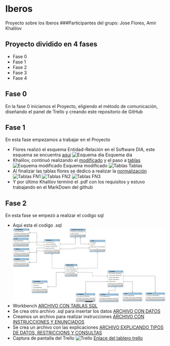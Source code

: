 # Iberos
Proyecto sobre los Iberos
###Participantes del grupo: Jose Flores, Amir Khalilov
## Proyecto dividido en 4 fases
* Fase 0
* Fase 1
* Fase 2
* Fase 3
* Fase 4
## Fase 0 
En la fase 0 iniciamos el Proyecto, eligiendo el método de comunicación, diseñando el panel de Trello y creando este repositorio de GitHub
## Fase 1
En esta fase empezamos a trabajar en el Proyecto
* Flores realizó el esquema Entidad-Relación en el Software DIA, este esquema se encuentra [aquí](https://github.com/jflorespastrana/Iberos/blob/main/esquema.dia)
![Esquema dia ](https://i.ibb.co/3FMbbxv/esquema.png) Esquema dia
* Khalilov, continuó realizando el [modificado](https://github.com/jflorespastrana/Iberos/blob/main/modificado.dia) y el paso a [tablas](https://github.com/jflorespastrana/Iberos/blob/main/tablas.dia)
![Esquema modificado](https://i.ibb.co/W6vJqkB/modificado.png) Esquema modificado
![Tablas](https://i.ibb.co/PmgNytJ/tablas.png) Tablas
* Al finalizar las tablas flores se dedico a realizar la [normalización](https://github.com/jflorespastrana/Iberos/blob/main/normalizaci%C3%B3n.pdf)
![Tablas](https://cdn.discordapp.com/attachments/825096835689349140/839275786162143262/1FN.PNG) FN1
![Tablas](https://cdn.discordapp.com/attachments/825096835689349140/839275802754809876/2FN.PNG) FN2
![Tablas](https://cdn.discordapp.com/attachments/825096835689349140/839275819326373888/3FN.PNG) FN3
* Y por último Khalilov terminó el .pdf con los requisitos y estuvo trabajando en el MarkDown del github
## Fase 2
En esta fase se empezó a realizar el codigo sql
* Aqui esta el codigo .sql
![Codigo Workbench](https://raw.githubusercontent.com/jflorespastrana/Iberos/main/esquema_sql.PNG) 
* Workbench
[ARCHIVO CON TABLAS SQL](https://github.com/jflorespastrana/Iberos/blob/main/iberos.sql)
* Se crea otro archivo .sql para insertar los datos
[ARCHIVO CON DATOS](https://github.com/jflorespastrana/Iberos/blob/main/datos.sql)
* Creamos un archivo para realizar instrucciones
[ARCHIVO CON INSTRUCCIONES Y ENUNCIADOS](https://github.com/jflorespastrana/Iberos/blob/main/instrucciones.sql)
* Se crea un archivo con las explicaciones [ARCHIVO EXPLICANDO TIPOS DE DATOS, RESTRICCIONS Y CONSULTAS](https://github.com/jflorespastrana/Iberos/blob/main/Documento%20Explicativo%20Tablas%20y%20Consultas.pdf)
* Captura de pantalla del Trello 
![Trello](https://i.ibb.co/pv5PQ6w/trello.png) 
[Enlace del tablero trello](https://trello.com/b/z83Dnm2h/proyecto-%C3%ADberos-bbdd)



